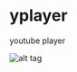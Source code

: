 # yplayer
youtube player

![alt tag](https://github.com/lamperder/yplayer/blob/gh-pages/img/tutorial.gif?raw=true)
